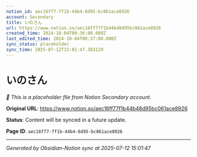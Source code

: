 ```yaml
---
notion_id: aec16ff7-7f1b-44b4-8d95-bc061ace8926
account: Secondary
title: いのさん
url: https://www.notion.so/aec16ff77f1b44b48d95bc061ace8926
created_time: 2024-10-04T00:36:00.000Z
last_edited_time: 2024-10-04T00:37:00.000Z
sync_status: placeholder
sync_time: 2025-07-12T15:01:47.383129
---
```


# いのさん

*🔄 This is a placeholder file from Notion Secondary account.*

**Original URL**: https://www.notion.so/aec16ff77f1b44b48d95bc061ace8926

**Status**: Content will be synced in a future update.

**Page ID**: `aec16ff7-7f1b-44b4-8d95-bc061ace8926`

---

*Generated by Obsidian-Notion sync at 2025-07-12 15:01:47*
